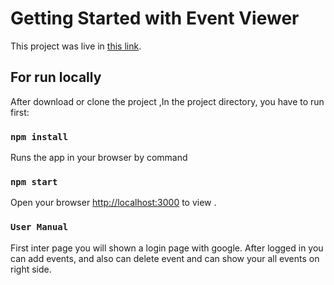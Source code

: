 # Getting Started with Event Viewer

This project was live in [this link](https://events-app-f431d.web.app/).

## For run locally

After download or clone the project ,In the project directory, you have to run first:

### `npm install`

Runs the app in your browser by command

### `npm start`

Open your browser [http://localhost:3000](http://localhost:3000) to view .

### `User Manual`

First inter page you will shown a login page with google.
After logged in you can add events, and also can delete event and can show your all events on right side.
